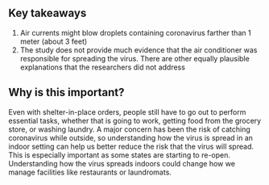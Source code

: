 ## Key takeaways

1. Air currents might blow droplets containing coronavirus farther than 1 meter (about 3 feet)
2. The study does not provide much evidence that the air conditioner was responsible for spreading the virus. There are other equally plausible explanations that the researchers did not address

## Why is this important?

Even with shelter-in-place orders, people still have to go out to perform essential tasks, whether that is going to work, getting food from the grocery store, or washing laundry. A major concern has been the risk of catching coronavirus while outside, so understanding how the virus is spread in an indoor setting can help us better reduce the risk that the virus will spread. This is especially important as some states are starting to re-open. Understanding how the virus spreads indoors could change how we manage facilities like restaurants or laundromats. 
